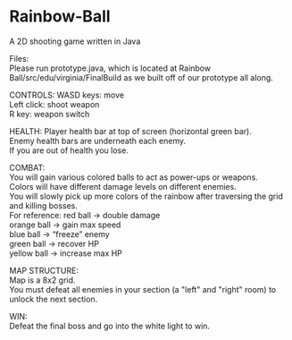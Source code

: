# Rainbow-Ball
A 2D shooting game written in Java

Files: <br />
Please run prototype.java, which is located at Rainbow Ball/src/edu/virginia/FinalBuild as we built off of our prototype all along. 

CONTROLS:
WASD keys: move <br />
Left click: shoot weapon <br />
R key: weapon switch <br />

HEALTH:
Player health bar at top of screen (horizontal green bar). <br />
Enemy health bars are underneath each enemy. <br />
If you are out of health you lose. <br />

COMBAT: <br />
You will gain various colored balls to act as power-ups or weapons. <br />
Colors will have different damage levels on different enemies. <br />
You will slowly pick up more colors of the rainbow after traversing the grid and killing bosses. <br />
For reference:	red ball -> double damage <br />
		orange ball -> gain max speed <br />
		blue ball -> “freeze” enemy <br />
		green ball -> recover HP <br />
		yellow ball -> increase max HP <br />

MAP STRUCTURE: <br />
Map is a 8x2 grid. <br />
You must defeat all enemies in your section (a "left" and "right" room) to unlock the next section. <br />

WIN: <br />
Defeat the final boss and go into the white light to win. <br />
